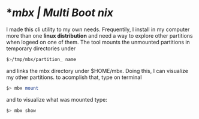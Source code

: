# **mbx |  Multi Boot *nix**

I made this cli utility to my own needs. Frequentily, I install in my computer more than one **linux distribution** and need a way to  explore other partitions when logeed on one of them.
The tool mounts the unmounted partitions in temporary directories under 
```bash
$>/tmp/mbx/partition_ name
``` 
and links the mbx directory under $HOME/mbx. Doing this, I can visualize my other partitions.
to acomplish that, type on terminal 
```bash
$> mbx mount
```
and to visualize what was mounted type:
```bash
$> mbx show
```


